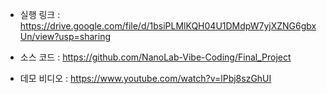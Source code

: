 - 실행 링크 : https://drive.google.com/file/d/1bsiPLMlKQH04U1DMdpW7yjXZNG6gbxUn/view?usp=sharing

- 소스 코드 : https://github.com/NanoLab-Vibe-Coding/Final_Project

- 데모 비디오 : https://www.youtube.com/watch?v=lPbj8szGhUI
